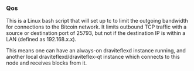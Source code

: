### Qos ###

This is a Linux bash script that will set up tc to limit the outgoing bandwidth for connections to the Bitcoin network. It limits outbound TCP traffic with a source or destination port of 25793, but not if the destination IP is within a LAN (defined as 192.168.x.x).

This means one can have an always-on draviteflexd instance running, and another local draviteflexd/draviteflex-qt instance which connects to this node and receives blocks from it.
